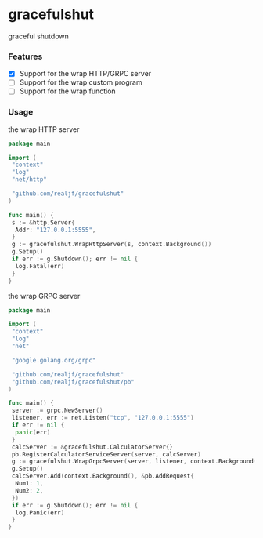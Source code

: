 # gracefulshut

graceful shutdown

### Features

- [x] Support for the wrap HTTP/GRPC server
- [ ] Support for the wrap custom program
- [ ] Support for the wrap function

### Usage

the wrap HTTP server

```go
package main

import (
 "context"
 "log"
 "net/http"

 "github.com/realjf/gracefulshut"
)

func main() {
 s := &http.Server{
  Addr: "127.0.0.1:5555",
 }
 g := gracefulshut.WrapHttpServer(s, context.Background())
 g.Setup()
 if err := g.Shutdown(); err != nil {
  log.Fatal(err)
 }
}

```

the wrap GRPC server

```go
package main

import (
 "context"
 "log"
 "net"

 "google.golang.org/grpc"

 "github.com/realjf/gracefulshut"
 "github.com/realjf/gracefulshut/pb"
)

func main() {
 server := grpc.NewServer()
 listener, err := net.Listen("tcp", "127.0.0.1:5555")
 if err != nil {
  panic(err)
 }
 calcServer := &gracefulshut.CalculatorServer{}
 pb.RegisterCalculatorServiceServer(server, calcServer)
 g := gracefulshut.WrapGrpcServer(server, listener, context.Background())
 g.Setup()
 calcServer.Add(context.Background(), &pb.AddRequest{
  Num1: 1,
  Num2: 2,
 })
 if err := g.Shutdown(); err != nil {
  log.Panic(err)
 }
}

```
